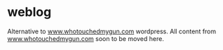 weblog
======

Alternative to www.whotouchedmygun.com wordpress. All content from www.whotouchedmygun.com soon to be moved here.

